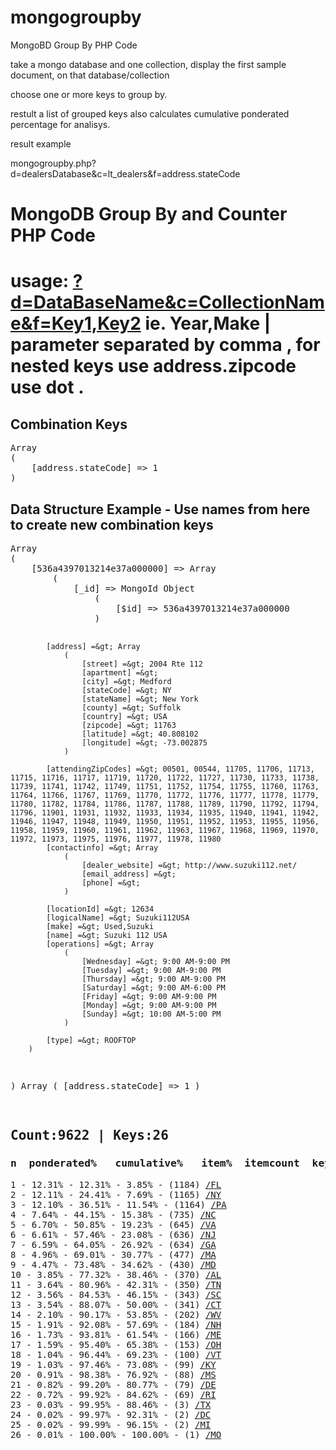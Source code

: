 mongogroupby
============

MongoBD Group By PHP Code

take a mongo database and one collection, 
display the first sample document, on that database/collection

choose one or more keys to group by.

restult a list of grouped keys
also calculates cumulative ponderated percentage for analisys.

 

result example


mongogroupby.php?d=dealersDatabase&c=lt_dealers&f=address.stateCode

<html><head></head><body cz-shortcut-listen="true"><h1>MongoDB Group By and Counter PHP Code</h1><h1>usage: <a href="?d=DataBaseName&amp;c=CollectionName&amp;f=Key1,Key2">?d=DataBaseName&amp;c=CollectionName&amp;f=Key1,Key2</a> ie. Year,Make | parameter separated by comma ,  for nested keys use address.zipcode use dot . </h1> <h2>Combination Keys</h2><pre>Array
(
    [address.stateCode] =&gt; 1
)
</pre><h2>Data Structure Example - Use names from here to create new combination keys</h2><pre>Array
(
    [536a4397013214e37a000000] =&gt; Array
        (
            [_id] =&gt; MongoId Object
                (
                    [$id] =&gt; 536a4397013214e37a000000
                )

            [address] =&gt; Array
                (
                    [street] =&gt; 2004 Rte 112
                    [apartment] =&gt; 
                    [city] =&gt; Medford
                    [stateCode] =&gt; NY
                    [stateName] =&gt; New York
                    [county] =&gt; Suffolk
                    [country] =&gt; USA
                    [zipcode] =&gt; 11763
                    [latitude] =&gt; 40.808102
                    [longitude] =&gt; -73.002875
                )

            [attendingZipCodes] =&gt; 00501, 00544, 11705, 11706, 11713, 11715, 11716, 11717, 11719, 11720, 11722, 11727, 11730, 11733, 11738, 11739, 11741, 11742, 11749, 11751, 11752, 11754, 11755, 11760, 11763, 11764, 11766, 11767, 11769, 11770, 11772, 11776, 11777, 11778, 11779, 11780, 11782, 11784, 11786, 11787, 11788, 11789, 11790, 11792, 11794, 11796, 11901, 11931, 11932, 11933, 11934, 11935, 11940, 11941, 11942, 11946, 11947, 11948, 11949, 11950, 11951, 11952, 11953, 11955, 11956, 11958, 11959, 11960, 11961, 11962, 11963, 11967, 11968, 11969, 11970, 11972, 11973, 11975, 11976, 11977, 11978, 11980
            [contactinfo] =&gt; Array
                (
                    [dealer_website] =&gt; http://www.suzuki112.net/
                    [email_address] =&gt; 
                    [phone] =&gt; 
                )

            [locationId] =&gt; 12634
            [logicalName] =&gt; Suzuki112USA
            [make] =&gt; Used,Suzuki
            [name] =&gt; Suzuki 112 USA
            [operations] =&gt; Array
                (
                    [Wednesday] =&gt; 9:00 AM-9:00 PM
                    [Tuesday] =&gt; 9:00 AM-9:00 PM
                    [Thursday] =&gt; 9:00 AM-9:00 PM
                    [Saturday] =&gt; 9:00 AM-6:00 PM
                    [Friday] =&gt; 9:00 AM-9:00 PM
                    [Monday] =&gt; 9:00 AM-9:00 PM
                    [Sunday] =&gt; 10:00 AM-5:00 PM
                )

            [type] =&gt; ROOFTOP
        )

)
Array
(
    [address.stateCode] =&gt; 1
)
<h2>Count:9622 | Keys:26</h2><h3>n  ponderated%   cumulative%   item%  itemcount  key</h3>1 - 12.31% - 12.31% - 3.85% - (1184) <a href="/FL">/FL</a><br>2 - 12.11% - 24.41% - 7.69% - (1165) <a href="/NY">/NY</a><br>3 - 12.10% - 36.51% - 11.54% - (1164) <a href="/PA">/PA</a><br>4 - 7.64% - 44.15% - 15.38% - (735) <a href="/NC">/NC</a><br>5 - 6.70% - 50.85% - 19.23% - (645) <a href="/VA">/VA</a><br>6 - 6.61% - 57.46% - 23.08% - (636) <a href="/NJ">/NJ</a><br>7 - 6.59% - 64.05% - 26.92% - (634) <a href="/GA">/GA</a><br>8 - 4.96% - 69.01% - 30.77% - (477) <a href="/MA">/MA</a><br>9 - 4.47% - 73.48% - 34.62% - (430) <a href="/MD">/MD</a><br>10 - 3.85% - 77.32% - 38.46% - (370) <a href="/AL">/AL</a><br>11 - 3.64% - 80.96% - 42.31% - (350) <a href="/TN">/TN</a><br>12 - 3.56% - 84.53% - 46.15% - (343) <a href="/SC">/SC</a><br>13 - 3.54% - 88.07% - 50.00% - (341) <a href="/CT">/CT</a><br>14 - 2.10% - 90.17% - 53.85% - (202) <a href="/WV">/WV</a><br>15 - 1.91% - 92.08% - 57.69% - (184) <a href="/NH">/NH</a><br>16 - 1.73% - 93.81% - 61.54% - (166) <a href="/ME">/ME</a><br>17 - 1.59% - 95.40% - 65.38% - (153) <a href="/OH">/OH</a><br>18 - 1.04% - 96.44% - 69.23% - (100) <a href="/VT">/VT</a><br>19 - 1.03% - 97.46% - 73.08% - (99) <a href="/KY">/KY</a><br>20 - 0.91% - 98.38% - 76.92% - (88) <a href="/MS">/MS</a><br>21 - 0.82% - 99.20% - 80.77% - (79) <a href="/DE">/DE</a><br>22 - 0.72% - 99.92% - 84.62% - (69) <a href="/RI">/RI</a><br>23 - 0.03% - 99.95% - 88.46% - (3) <a href="/TX">/TX</a><br>24 - 0.02% - 99.97% - 92.31% - (2) <a href="/DC">/DC</a><br>25 - 0.02% - 99.99% - 96.15% - (2) <a href="/MI">/MI</a><br>26 - 0.01% - 100.00% - 100.00% - (1) <a href="/MO">/MO</a><br></pre></body></html>
